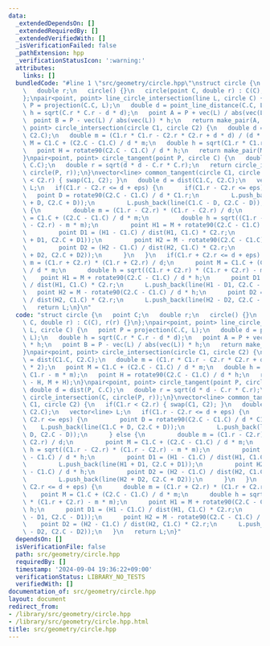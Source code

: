 ```yaml
---
data:
  _extendedDependsOn: []
  _extendedRequiredBy: []
  _extendedVerifiedWith: []
  _isVerificationFailed: false
  _pathExtension: hpp
  _verificationStatusIcon: ':warning:'
  attributes:
    links: []
  bundledCode: "#line 1 \"src/geometry/circle.hpp\"\nstruct circle {\n   point C;\n\
    \   double r;\n   circle() {}\n   circle(point C, double r) : C(C), r(r) {}\n\
    };\npair<point, point> line_circle_intersection(line L, circle C) {\n   point\
    \ P = projection(C.C, L);\n   double d = point_line_distance(C.C, L);\n   double\
    \ h = sqrt(C.r * C.r - d * d);\n   point A = P + vec(L) / abs(vec(L)) * h;\n \
    \  point B = P - vec(L) / abs(vec(L)) * h;\n   return make_pair(A, B);\n}\npair<point,\
    \ point> circle_intersection(circle C1, circle C2) {\n   double d = dist(C1.C,\
    \ C2.C);\n   double m = (C1.r * C1.r - C2.r * C2.r + d * d) / (d * 2);\n   point\
    \ M = C1.C + (C2.C - C1.C) / d * m;\n   double h = sqrt(C1.r * C1.r - m * m);\n\
    \   point H = rotate90(C2.C - C1.C) / d * h;\n   return make_pair(M - H, M + H);\n\
    }\npair<point, point> circle_tangent(point P, circle C) {\n   double d = dist(P,\
    \ C.C);\n   double r = sqrt(d * d - C.r * C.r);\n   return circle_intersection(C,\
    \ circle(P, r));\n}\nvector<line> common_tangent(circle C1, circle C2) {\n   if(C1.r\
    \ < C2.r) { swap(C1, C2); }\n   double d = dist(C1.C, C2.C);\n   vector<line>\
    \ L;\n   if(C1.r - C2.r <= d + eps) {\n      if(C1.r - C2.r <= eps) {\n      \
    \   point D = rotate90(C2.C - C1.C) / d * C1.r;\n         L.push_back(line(C1.C\
    \ + D, C2.C + D));\n         L.push_back(line(C1.C - D, C2.C - D));\n      } else\
    \ {\n         double m = (C1.r - C2.r) * (C1.r - C2.r) / d;\n         point M\
    \ = C1.C + (C2.C - C1.C) / d * m;\n         double h = sqrt((C1.r - C2.r) * (C1.r\
    \ - C2.r) - m * m);\n         point H1 = M + rotate90(C2.C - C1.C) / d * h;\n\
    \         point D1 = (H1 - C1.C) / dist(H1, C1.C) * C2.r;\n         L.push_back(line(H1\
    \ + D1, C2.C + D1));\n         point H2 = M - rotate90(C2.C - C1.C) / d * h;\n\
    \         point D2 = (H2 - C1.C) / dist(H2, C1.C) * C2.r;\n         L.push_back(line(H2\
    \ + D2, C2.C + D2));\n      }\n   }\n   if(C1.r + C2.r <= d + eps) {\n      double\
    \ m = (C1.r + C2.r) * (C1.r + C2.r) / d;\n      point M = C1.C + (C2.C - C1.C)\
    \ / d * m;\n      double h = sqrt((C1.r + C2.r) * (C1.r + C2.r) - m * m);\n  \
    \    point H1 = M + rotate90(C2.C - C1.C) / d * h;\n      point D1 = (H1 - C1.C)\
    \ / dist(H1, C1.C) * C2.r;\n      L.push_back(line(H1 - D1, C2.C - D1));\n   \
    \   point H2 = M - rotate90(C2.C - C1.C) / d * h;\n      point D2 = (H2 - C1.C)\
    \ / dist(H2, C1.C) * C2.r;\n      L.push_back(line(H2 - D2, C2.C - D2));\n   }\n\
    \   return L;\n}\n"
  code: "struct circle {\n   point C;\n   double r;\n   circle() {}\n   circle(point\
    \ C, double r) : C(C), r(r) {}\n};\npair<point, point> line_circle_intersection(line\
    \ L, circle C) {\n   point P = projection(C.C, L);\n   double d = point_line_distance(C.C,\
    \ L);\n   double h = sqrt(C.r * C.r - d * d);\n   point A = P + vec(L) / abs(vec(L))\
    \ * h;\n   point B = P - vec(L) / abs(vec(L)) * h;\n   return make_pair(A, B);\n\
    }\npair<point, point> circle_intersection(circle C1, circle C2) {\n   double d\
    \ = dist(C1.C, C2.C);\n   double m = (C1.r * C1.r - C2.r * C2.r + d * d) / (d\
    \ * 2);\n   point M = C1.C + (C2.C - C1.C) / d * m;\n   double h = sqrt(C1.r *\
    \ C1.r - m * m);\n   point H = rotate90(C2.C - C1.C) / d * h;\n   return make_pair(M\
    \ - H, M + H);\n}\npair<point, point> circle_tangent(point P, circle C) {\n  \
    \ double d = dist(P, C.C);\n   double r = sqrt(d * d - C.r * C.r);\n   return\
    \ circle_intersection(C, circle(P, r));\n}\nvector<line> common_tangent(circle\
    \ C1, circle C2) {\n   if(C1.r < C2.r) { swap(C1, C2); }\n   double d = dist(C1.C,\
    \ C2.C);\n   vector<line> L;\n   if(C1.r - C2.r <= d + eps) {\n      if(C1.r -\
    \ C2.r <= eps) {\n         point D = rotate90(C2.C - C1.C) / d * C1.r;\n     \
    \    L.push_back(line(C1.C + D, C2.C + D));\n         L.push_back(line(C1.C -\
    \ D, C2.C - D));\n      } else {\n         double m = (C1.r - C2.r) * (C1.r -\
    \ C2.r) / d;\n         point M = C1.C + (C2.C - C1.C) / d * m;\n         double\
    \ h = sqrt((C1.r - C2.r) * (C1.r - C2.r) - m * m);\n         point H1 = M + rotate90(C2.C\
    \ - C1.C) / d * h;\n         point D1 = (H1 - C1.C) / dist(H1, C1.C) * C2.r;\n\
    \         L.push_back(line(H1 + D1, C2.C + D1));\n         point H2 = M - rotate90(C2.C\
    \ - C1.C) / d * h;\n         point D2 = (H2 - C1.C) / dist(H2, C1.C) * C2.r;\n\
    \         L.push_back(line(H2 + D2, C2.C + D2));\n      }\n   }\n   if(C1.r +\
    \ C2.r <= d + eps) {\n      double m = (C1.r + C2.r) * (C1.r + C2.r) / d;\n  \
    \    point M = C1.C + (C2.C - C1.C) / d * m;\n      double h = sqrt((C1.r + C2.r)\
    \ * (C1.r + C2.r) - m * m);\n      point H1 = M + rotate90(C2.C - C1.C) / d *\
    \ h;\n      point D1 = (H1 - C1.C) / dist(H1, C1.C) * C2.r;\n      L.push_back(line(H1\
    \ - D1, C2.C - D1));\n      point H2 = M - rotate90(C2.C - C1.C) / d * h;\n  \
    \    point D2 = (H2 - C1.C) / dist(H2, C1.C) * C2.r;\n      L.push_back(line(H2\
    \ - D2, C2.C - D2));\n   }\n   return L;\n}"
  dependsOn: []
  isVerificationFile: false
  path: src/geometry/circle.hpp
  requiredBy: []
  timestamp: '2024-09-04 19:36:22+09:00'
  verificationStatus: LIBRARY_NO_TESTS
  verifiedWith: []
documentation_of: src/geometry/circle.hpp
layout: document
redirect_from:
- /library/src/geometry/circle.hpp
- /library/src/geometry/circle.hpp.html
title: src/geometry/circle.hpp
---
```

